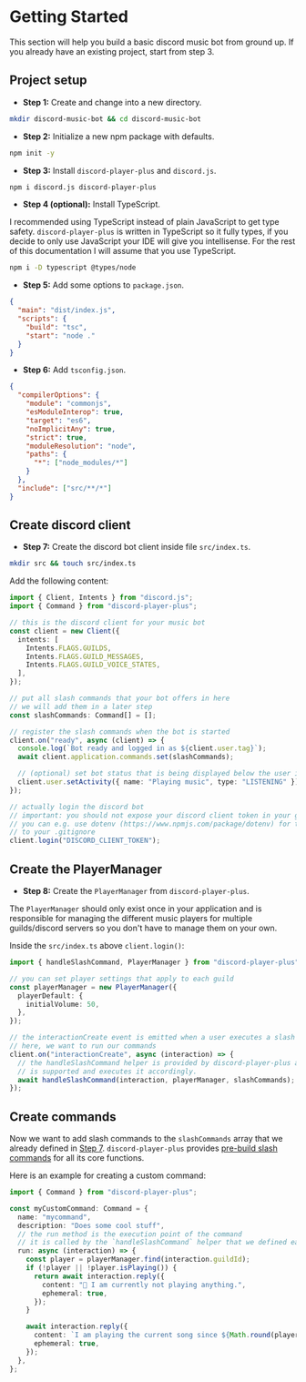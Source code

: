 # Getting Started

This section will help you build a basic discord music bot from ground up. If you already have an existing project, start from step 3.

## Project setup

- **Step 1:** Create and change into a new directory.

```bash
mkdir discord-music-bot && cd discord-music-bot
```

- **Step 2:** Initialize a new npm package with defaults.

```bash
npm init -y
```

- **Step 3:** Install `discord-player-plus` and `discord.js`.

```bash
npm i discord.js discord-player-plus
```

- **Step 4 (optional):** Install TypeScript.

I recommended using TypeScript instead of plain JavaScript to get type safety. `discord-player-plus` is written in TypeScript so it fully types, if you decide to only use JavaScript your IDE will give you intellisense. For the rest of this documentation I will assume that you use TypeScript.

```bash
npm i -D typescript @types/node
```

- **Step 5:** Add some options to `package.json`.

```json
{
  "main": "dist/index.js",
  "scripts": {
    "build": "tsc",
    "start": "node ."
  }
}
```

- **Step 6:** Add `tsconfig.json`.

```json
{
  "compilerOptions": {
    "module": "commonjs",
    "esModuleInterop": true,
    "target": "es6",
    "noImplicitAny": true,
    "strict": true,
    "moduleResolution": "node",
    "paths": {
      "*": ["node_modules/*"]
    }
  },
  "include": ["src/**/*"]
}
```

## Create discord client

- **Step 7:** Create the discord bot client inside file `src/index.ts`.

```bash
mkdir src && touch src/index.ts
```

Add the following content:

```ts
import { Client, Intents } from "discord.js";
import { Command } from "discord-player-plus";

// this is the discord client for your music bot
const client = new Client({
  intents: [
    Intents.FLAGS.GUILDS,
    Intents.FLAGS.GUILD_MESSAGES,
    Intents.FLAGS.GUILD_VOICE_STATES,
  ],
});

// put all slash commands that your bot offers in here
// we will add them in a later step
const slashCommands: Command[] = [];

// register the slash commands when the bot is started
client.on("ready", async (client) => {
  console.log(`Bot ready and logged in as ${client.user.tag}`);
  await client.application.commands.set(slashCommands);

  // (optional) set bot status that is being displayed below the user in discord on the right
  client.user.setActivity({ name: "Playing music", type: "LISTENING" });
});

// actually login the discord bot
// important: you should not expose your discord client token in your git repository.
// you can e.g. use dotenv (https://www.npmjs.com/package/dotenv) for this and add the .env file
// to your .gitignore
client.login("DISCORD_CLIENT_TOKEN");
```

## Create the PlayerManager

- **Step 8:** Create the `PlayerManager` from `discord-player-plus`.

The `PlayerManager` should only exist once in your application and is responsible for managing the different music players for multiple guilds/discord servers so you don't have to manage them on your own.

Inside the `src/index.ts` above `client.login()`:

```ts
import { handleSlashCommand, PlayerManager } from "discord-player-plus";

// you can set player settings that apply to each guild
const playerManager = new PlayerManager({
  playerDefault: {
    initialVolume: 50,
  },
});

// the interactionCreate event is emitted when a user executes a slash command
// here, we want to run our commands
client.on("interactionCreate", async (interaction) => {
  // the handleSlashCommand helper is provided by discord-player-plus and checks if the given slash command
  // is supported and executes it accordingly.
  await handleSlashCommand(interaction, playerManager, slashCommands);
});
```

## Create commands

Now we want to add slash commands to the `slashCommands` array that we already defined in [Step 7](#create-discord-client). `discord-player-plus` provides [pre-build slash commands](/guide/pre-build-commands.html) for all its core functions.

Here is an example for creating a custom command:

```ts
import { Command } from "discord-player-plus";

const myCustomCommand: Command = {
  name: "mycommand",
  description: "Does some cool stuff",
  // the run method is the execution point of the command
  // it is called by the `handleSlashCommand` helper that we defined earlier
  run: async (interaction) => {
    const player = playerManager.find(interaction.guildId);
    if (!player || !player.isPlaying()) {
      return await interaction.reply({
        content: "🤖 I am currently not playing anything.",
        ephemeral: true,
      });
    }

    await interaction.reply({
      content: `I am playing the current song since ${Math.round(player.getPlaybackDuration())}`
      ephemeral: true,
    });
  },
};
```
